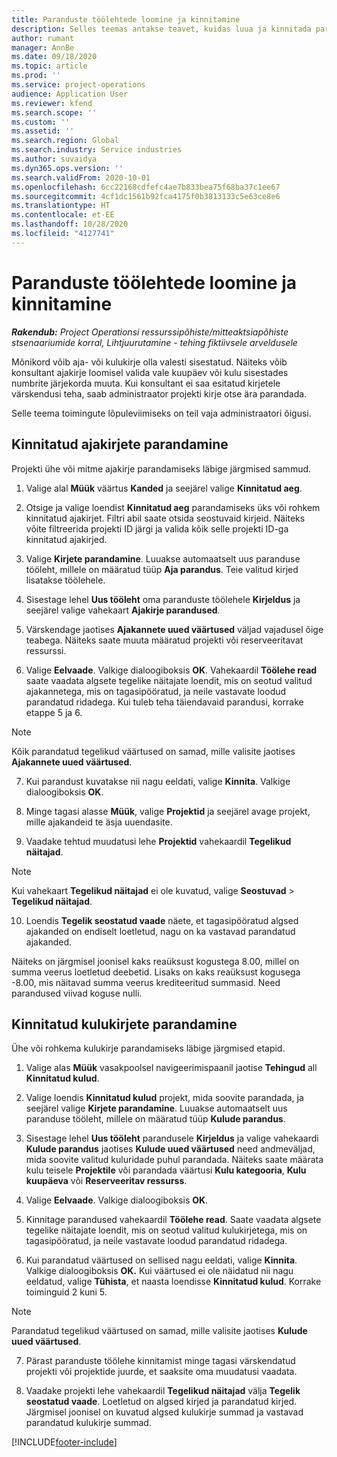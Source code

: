 ```yaml
---
title: Paranduste töölehtede loomine ja kinnitamine
description: Selles teemas antakse teavet, kuidas luua ja kinnitada paranduse töölehte.
author: rumant
manager: AnnBe
ms.date: 09/18/2020
ms.topic: article
ms.prod: ''
ms.service: project-operations
audience: Application User
ms.reviewer: kfend
ms.search.scope: ''
ms.custom: ''
ms.assetid: ''
ms.search.region: Global
ms.search.industry: Service industries
ms.author: suvaidya
ms.dyn365.ops.version: ''
ms.search.validFrom: 2020-10-01
ms.openlocfilehash: 6cc22168cdfefc4ae7b833bea75f68ba37c1ee67
ms.sourcegitcommit: 4cf1dc1561b92fca4175f0b3813133c5e63ce8e6
ms.translationtype: HT
ms.contentlocale: et-EE
ms.lasthandoff: 10/28/2020
ms.locfileid: "4127741"
---
```

# <a name="create-and-confirm-correction-journals"></a>Paranduste töölehtede loomine ja kinnitamine

_**Rakendub:** Project Operationsi ressurssipõhiste/mitteaktsiapõhiste stsenaariumide korral,  Lihtjuurutamine - tehing fiktiivsele arveldusele_

Mõnikord võib aja- või kulukirje olla valesti sisestatud. Näiteks võib konsultant ajakirje loomisel valida vale kuupäev või kulu sisestades numbrite järjekorda muuta. Kui konsultant ei saa esitatud kirjetele värskendusi teha, saab administraator projekti kirje otse ära parandada.

Selle teema toimingute lõpuleviimiseks on teil vaja administraatori õigusi.

## <a name="correct-approved-time-entries"></a>Kinnitatud ajakirjete parandamine     

Projekti ühe või mitme ajakirje parandamiseks läbige järgmised sammud.

1. Valige alal **Müük** väärtus **Kanded** ja seejärel valige **Kinnitatud aeg**. 

2. Otsige ja valige loendist **Kinnitatud aeg** parandamiseks üks või rohkem kinnitatud ajakirjet. Filtri abil saate otsida seostuvaid kirjeid. Näiteks võite filtreerida projekti ID järgi ja valida kõik selle projekti ID-ga kinnitatud ajakirjed.

3. Valige **Kirjete parandamine**. Luuakse automaatselt uus paranduse tööleht, millele on määratud tüüp **Aja parandus**. Teie valitud kirjed lisatakse töölehele. 

4. Sisestage lehel **Uus tööleht** oma paranduste töölehele **Kirjeldus** ja seejärel valige vahekaart **Ajakirje parandused**.  

5. Värskendage jaotises **Ajakannete uued väärtused** väljad vajadusel õige teabega. Näiteks saate muuta määratud projekti või reserveeritavat ressurssi.

6. Valige **Eelvaade**. Valkige dialoogiboksis **OK**. Vahekaardil **Töölehe read** saate vaadata algsete tegelike näitajate loendit, mis on seotud valitud ajakannetega, mis on tagasipööratud, ja neile vastavate loodud parandatud ridadega. Kui tuleb teha täiendavaid parandusi, korrake etappe 5 ja 6. 

> [!NOTE]
> Kõik parandatud tegelikud väärtused on samad, mille valisite jaotises **Ajakannete uued väärtused**.

7. Kui parandust kuvatakse nii nagu eeldati, valige **Kinnita**. Valkige dialoogiboksis **OK**.

8. Minge tagasi alasse **Müük**, valige **Projektid** ja seejärel avage projekt, mille ajakandeid te äsja uuendasite. 

9. Vaadake tehtud muudatusi lehe **Projektid** vahekaardil **Tegelikud näitajad**. 

> [!NOTE]
> Kui vahekaart **Tegelikud näitajad** ei ole kuvatud, valige **Seostuvad** > **Tegelikud näitajad**.  

10. Loendis **Tegelik seostatud vaade** näete, et tagasipööratud algsed ajakanded on endiselt loetletud, nagu on ka vastavad parandatud ajakanded. 

Näiteks on järgmisel joonisel kaks reaüksust kogustega 8.00, millel on summa veerus loetletud deebetid. Lisaks on kaks reaüksust kogusega -8.00, mis näitavad summa veerus krediteeritud summasid. Need parandused viivad koguse nulli.

 
## <a name="correct-approved-expense-entries"></a>Kinnitatud kulukirjete parandamine

Ühe või rohkema kulukirje parandamiseks läbige järgmised etapid. 

1. Valige alas **Müük** vasakpoolsel navigeerimispaanil jaotise **Tehingud** all **Kinnitatud kulud**.

2. Valige loendis **Kinnitatud kulud** projekt, mida soovite parandada, ja seejärel valige **Kirjete parandamine**. Luuakse automaatselt uus paranduse tööleht, millele on määratud tüüp **Kulude parandus**. 

3. Sisestage lehel **Uus tööleht** parandusele **Kirjeldus** ja valige vahekaardi **Kulude parandus** jaotises **Kulude uued väärtused** need andmeväljad, mida soovite valitud kuluridade puhul parandada. Näiteks saate määrata kulu teisele **Projektile** või parandada väärtusi **Kulu kategooria**, **Kulu kuupäeva** või **Reserveeritav ressurss**.

4. Valige **Eelvaade**. Valkige dialoogiboksis **OK**. 

5. Kinnitage parandused vahekaardil **Töölehe read**. Saate vaadata algsete tegelike näitajate loendit, mis on seotud valitud kulukirjetega, mis on tagasipööratud, ja neile vastavate loodud parandatud ridadega.

6. Kui parandatud väärtused on sellised nagu eeldati, valige **Kinnita**. Valkige dialoogiboksis **OK.** Kui väärtused ei ole näidatud nii nagu eeldatud, valige **Tühista**, et naasta loendisse **Kinnitatud kulud**. Korrake toiminguid 2 kuni 5. 

> [!NOTE]
> Parandatud tegelikud väärtused on samad, mille valisite jaotises **Kulude uued väärtused**.

7. Pärast paranduste töölehe kinnitamist minge tagasi värskendatud projekti või projektide juurde, et saaksite oma muudatusi vaadata.  

8. Vaadake projekti lehe vahekaardil **Tegelikud näitajad** välja **Tegelik seostatud vaade**. Loetletud on algsed kirjed ja parandatud kirjed. Järgmisel joonisel on kuvatud algsed kulukirje summad ja vastavad parandatud kulukirje summad. 




[!INCLUDE[footer-include](../includes/footer-banner.md)]